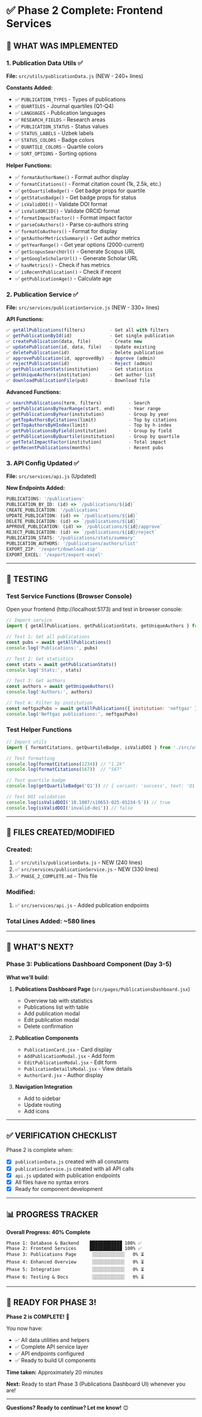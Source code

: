 # ✅ Phase 2 Complete: Frontend Services

## 🎉 WHAT WAS IMPLEMENTED

### 1. Publication Data Utils ✅
**File:** `src/utils/publicationData.js` (NEW - 240+ lines)

**Constants Added:**
- ✅ `PUBLICATION_TYPES` - Types of publications
- ✅ `QUARTILES` - Journal quartiles (Q1-Q4)
- ✅ `LANGUAGES` - Publication languages
- ✅ `RESEARCH_FIELDS` - Research areas
- ✅ `PUBLICATION_STATUS` - Status values
- ✅ `STATUS_LABELS` - Uzbek labels
- ✅ `STATUS_COLORS` - Badge colors
- ✅ `QUARTILE_COLORS` - Quartile colors
- ✅ `SORT_OPTIONS` - Sorting options

**Helper Functions:**
- ✅ `formatAuthorName()` - Format author display
- ✅ `formatCitations()` - Format citation count (1k, 2.5k, etc.)
- ✅ `getQuartileBadge()` - Get badge props for quartile
- ✅ `getStatusBadge()` - Get badge props for status
- ✅ `isValidDOI()` - Validate DOI format
- ✅ `isValidORCID()` - Validate ORCID format
- ✅ `formatImpactFactor()` - Format impact factor
- ✅ `parseCoAuthors()` - Parse co-authors string
- ✅ `formatCoAuthors()` - Format for display
- ✅ `getAuthorMetricsSummary()` - Get author metrics
- ✅ `getYearRange()` - Get year options (2000-current)
- ✅ `getScopusSearchUrl()` - Generate Scopus URL
- ✅ `getGoogleScholarUrl()` - Generate Scholar URL
- ✅ `hasMetrics()` - Check if has metrics
- ✅ `isRecentPublication()` - Check if recent
- ✅ `getPublicationAge()` - Calculate age

### 2. Publication Service ✅
**File:** `src/services/publicationService.js` (NEW - 330+ lines)

**API Functions:**
```javascript
✅ getAllPublications(filters)         - Get all with filters
✅ getPublicationById(id)              - Get single publication
✅ createPublication(data, file)       - Create new
✅ updatePublication(id, data, file)   - Update existing
✅ deletePublication(id)               - Delete publication
✅ approvePublication(id, approvedBy)  - Approve (admin)
✅ rejectPublication(id)               - Reject (admin)
✅ getPublicationStats(institution)    - Get statistics
✅ getUniqueAuthors(institution)       - Get author list
✅ downloadPublicationFile(pub)        - Download file
```

**Advanced Functions:**
```javascript
✅ searchPublications(term, filters)          - Search
✅ getPublicationsByYearRange(start, end)     - Year range
✅ getPublicationsByYear(institution)         - Group by year
✅ getTopAuthorsByCitations(limit)            - Top by citations
✅ getTopAuthorsByHIndex(limit)               - Top by h-index
✅ getPublicationsByField(institution)        - Group by field
✅ getPublicationsByQuartile(institution)     - Group by quartile
✅ getTotalImpactFactor(institution)          - Total impact
✅ getRecentPublications(months)              - Recent pubs
```

### 3. API Config Updated ✅
**File:** `src/services/api.js` (Updated)

**New Endpoints Added:**
```javascript
PUBLICATIONS: '/publications'
PUBLICATION_BY_ID: (id) => `/publications/${id}`
CREATE_PUBLICATION: '/publications'
UPDATE_PUBLICATION: (id) => `/publications/${id}`
DELETE_PUBLICATION: (id) => `/publications/${id}`
APPROVE_PUBLICATION: (id) => `/publications/${id}/approve`
REJECT_PUBLICATION: (id) => `/publications/${id}/reject`
PUBLICATION_STATS: '/publications/stats/summary'
PUBLICATION_AUTHORS: '/publications/authors/list'
EXPORT_ZIP: '/export/download-zip'
EXPORT_EXCEL: '/export/export-excel'
```

---

## 🧪 TESTING

### Test Service Functions (Browser Console)

Open your frontend (http://localhost:5173) and test in browser console:

```javascript
// Import service
import { getAllPublications, getPublicationStats, getUniqueAuthors } from './src/services/publicationService'

// Test 1: Get all publications
const pubs = await getAllPublications()
console.log('Publications:', pubs)

// Test 2: Get statistics
const stats = await getPublicationStats()
console.log('Stats:', stats)

// Test 3: Get authors
const authors = await getUniqueAuthors()
console.log('Authors:', authors)

// Test 4: Filter by institution
const neftgazPubs = await getAllPublications({ institution: 'neftgaz' })
console.log('Neftgaz publications:', neftgazPubs)
```

### Test Helper Functions

```javascript
// Import utils
import { formatCitations, getQuartileBadge, isValidDOI } from './src/utils/publicationData'

// Test formatting
console.log(formatCitations(1234)) // "1.2k"
console.log(formatCitations(567))  // "567"

// Test quartile badge
console.log(getQuartileBadge('Q1')) // { variant: 'success', text: 'Q1' }

// Test DOI validation
console.log(isValidDOI('10.1007/s10653-025-01234-5')) // true
console.log(isValidDOI('invalid-doi')) // false
```

---

## 📁 FILES CREATED/MODIFIED

### Created:
1. ✅ `src/utils/publicationData.js` - NEW (240 lines)
2. ✅ `src/services/publicationService.js` - NEW (330 lines)
3. ✅ `PHASE_2_COMPLETE.md` - This file

### Modified:
1. ✅ `src/services/api.js` - Added publication endpoints

### Total Lines Added: ~580 lines

---

## 🎯 WHAT'S NEXT?

### Phase 3: Publications Dashboard Component (Day 3-5)

**What we'll build:**
1. **Publications Dashboard Page** (`src/pages/PublicationsDashboard.jsx`)
   - Overview tab with statistics
   - Publications list with table
   - Add publication modal
   - Edit publication modal
   - Delete confirmation

2. **Publication Components**
   - `PublicationCard.jsx` - Card display
   - `AddPublicationModal.jsx` - Add form
   - `EditPublicationModal.jsx` - Edit form
   - `PublicationDetailsModal.jsx` - View details
   - `AuthorCard.jsx` - Author display

3. **Navigation Integration**
   - Add to sidebar
   - Update routing
   - Add icons

---

## ✅ VERIFICATION CHECKLIST

Phase 2 is complete when:

- [x] `publicationData.js` created with all constants
- [x] `publicationService.js` created with all API calls
- [x] `api.js` updated with publication endpoints
- [x] All files have no syntax errors
- [x] Ready for component development

---

## 📊 PROGRESS TRACKER

**Overall Progress: 40% Complete**

```
Phase 1: Database & Backend    ████████████ 100% ✅
Phase 2: Frontend Services     ████████████ 100% ✅
Phase 3: Publications Page      ░░░░░░░░░░░░   0% ⏳
Phase 4: Enhanced Overview      ░░░░░░░░░░░░   0% ⏳
Phase 5: Integration            ░░░░░░░░░░░░   0% ⏳
Phase 6: Testing & Docs         ░░░░░░░░░░░░   0% ⏳
```

---

## 🚀 READY FOR PHASE 3!

**Phase 2 is COMPLETE!** 🎉

You now have:
- ✅ All data utilities and helpers
- ✅ Complete API service layer
- ✅ API endpoints configured
- ✅ Ready to build UI components

**Time taken:** Approximately 20 minutes

**Next:** Ready to start Phase 3 (Publications Dashboard UI) whenever you are!

---

**Questions? Ready to continue? Let me know!** 😊
